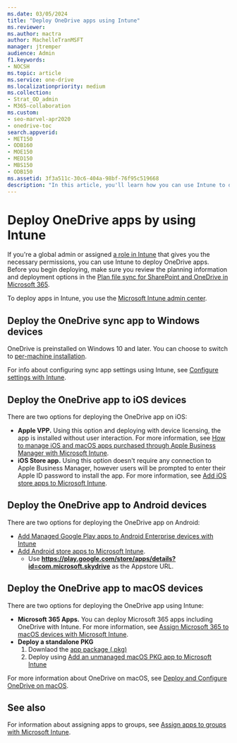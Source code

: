 ```yaml
---
ms.date: 03/05/2024
title: "Deploy OneDrive apps using Intune"
ms.reviewer: 
ms.author: mactra
author: MachelleTranMSFT
manager: jtremper
audience: Admin
f1.keywords:
- NOCSH
ms.topic: article
ms.service: one-drive
ms.localizationpriority: medium
ms.collection: 
- Strat_OD_admin
- M365-collaboration
ms.custom:
- seo-marvel-apr2020
- onedrive-toc
search.appverid:
- MET150
- ODB160
- MOE150
- MED150
- MBS150
- ODB150
ms.assetid: 3f3a511c-30c6-404a-98bf-76f95c519668
description: "In this article, you'll learn how you can use Intune to deploy the OneDrive mobile app to iOS and Android devices and the OneDrive sync app to Windows."
---
```


# Deploy OneDrive apps by using Intune

If you're a global admin or assigned [a role in Intune](/mem/intune/fundamentals/role-based-access-control) that gives you the necessary permissions, you can use Intune to deploy OneDrive apps. Before you begin deploying, make sure you review the planning information and deployment options in the [Plan file sync for SharePoint and OneDrive in Microsoft 365](plan-file-sync.md).

To deploy apps in Intune, you use the [Microsoft Intune admin center](https://intune.microsoft.com/?ref=AdminCenter#blade/Microsoft_Intune_DeviceSettings/AppsMenu/allApps). 

## Deploy the OneDrive sync app to Windows devices

OneDrive is preinstalled on Windows 10 and later. You can choose to switch to [per-machine installation](per-machine-installation.md).

For info about configuring sync app settings using Intune, see [Configure settings with Intune](configure-sync-intune.md).

## Deploy the OneDrive app to iOS devices

There are two options for deploying the OneDrive app on iOS:
- **Apple VPP.** Using this option and deploying with device licensing, the app is installed without user interaction. For more information, see [How to manage iOS and macOS apps purchased through Apple Business Manager with Microsoft Intune](/mem/intune/apps/vpp-apps-ios).
- **iOS Store app.** Using this option doesn't require any connection to Apple Business Manager, however users will be prompted to enter their Apple ID password to install the app. For more information, see [Add iOS store apps to Microsoft Intune](/mem/intune/apps/store-apps-ios).

## Deploy the OneDrive app to Android devices

There are two options for deploying the OneDrive app on Android:
- [Add Managed Google Play apps to Android Enterprise devices with Intune](/mem/intune/apps/apps-add-android-for-work)
- [Add Android store apps to Microsoft Intune](/mem/intune/apps/store-apps-android).
  - Use **<https://play.google.com/store/apps/details?id=com.microsoft.skydrive>** as the Appstore URL.

## Deploy the OneDrive app to macOS devices

There are two options for deploying the OneDrive app using Intune:
- **Microsoft 365 Apps.** You can deploy Microsoft 365 apps including OneDrive with Intune. For more information, see [Assign Microsoft 365 to macOS devices with Microsoft Intune](/mem/intune/apps/apps-add-office365-macos).
- **Deploy a standalone PKG**
    1. Downlaod the [app package (.pkg)](deploy-and-configure-on-macos.md)
    1. Deploy using [Add an unmanaged macOS PKG app to Microsoft Intune](/mem/intune/apps/macos-unmanaged-pkg)
  
For more information about OneDrive on macOS, see [Deploy and Configure OneDrive on macOS](deploy-and-configure-on-macos.md).

## See also
For information about assigning apps to groups, see [Assign apps to groups with Microsoft Intune](/mem/intune/apps/apps-deploy).

